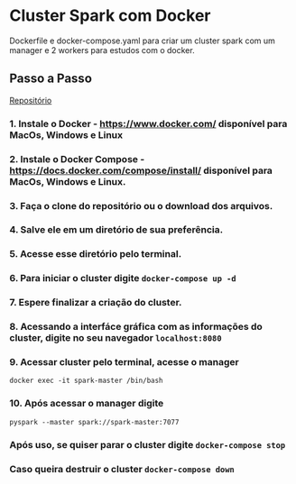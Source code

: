 
# Cluster Spark com Docker

Dockerfile e docker-compose.yaml para criar um cluster spark com um manager e 2 workers para estudos com o docker.

## Passo a Passo

[Repositório](https://github.com/ThiagoLange/cluster-spark-docker.git)

### 1. Instale o Docker - <https://www.docker.com/> disponível para MacOs, Windows e Linux

### 2. Instale o Docker Compose - <https://docs.docker.com/compose/install/> disponível para MacOs, Windows e Linux.

### 3. Faça o clone do repositório ou o download dos arquivos.

### 4. Salve ele em um diretório de sua preferência.

### 5. Acesse esse diretório pelo terminal.

### 6. Para iniciar o cluster digite ```docker-compose up -d```

### 7. Espere finalizar a criação do cluster.

### 8. Acessando a interfáce gráfica com as informações do cluster, digite no seu navegador ```localhost:8080```

### 9. Acessar cluster pelo terminal, acesse o manager
```docker exec -it spark-master /bin/bash```

### 10. Após acessar o manager digite
```pyspark --master spark://spark-master:7077```

### Após uso, se quiser parar o cluster digite ```docker-compose stop```

### Caso queira destruir o cluster ```docker-compose down```

